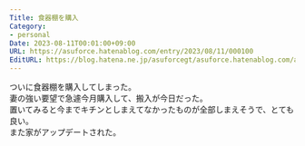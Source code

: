 ```yaml
---
Title: 食器棚を購入
Category:
- personal
Date: 2023-08-11T00:01:00+09:00
URL: https://asuforce.hatenablog.com/entry/2023/08/11/000100
EditURL: https://blog.hatena.ne.jp/asuforcegt/asuforce.hatenablog.com/atom/entry/820878482957283994
---
```


ついに食器棚を購入してしまった。  
妻の強い要望で急遽今月購入して、搬入が今日だった。  
置いてみると今までキチンとしまえてなかったものが全部しまえそうで、とても良い。  
また家がアップデートされた。
